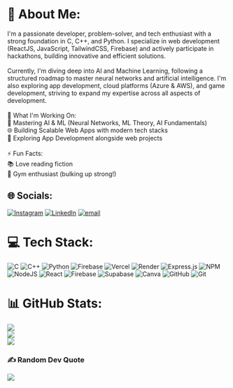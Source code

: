 # 💫 About Me:
I'm a passionate developer, problem-solver, and tech enthusiast with a strong foundation in C, C++, and Python. I specialize in web development (ReactJS, JavaScript, TailwindCSS, Firebase) and actively participate in hackathons, building innovative and efficient solutions.<br><br>Currently, I'm diving deep into AI and Machine Learning, following a structured roadmap to master neural networks and artificial intelligence. I'm also exploring app development, cloud platforms (Azure & AWS), and game development, striving to expand my expertise across all aspects of development.<br><br>🚀 What I'm Working On:<br>📖 Mastering AI & ML (Neural Networks, ML Theory, AI Fundamentals)<br>🌐 Building Scalable Web Apps with modern tech stacks<br>📱 Exploring App Development alongside web projects<br><br>⚡ Fun Facts:<br>📚 Love reading fiction<br>💪 Gym enthusiast (bulking up strong!)


## 🌐 Socials:
[![Instagram](https://img.shields.io/badge/Instagram-%23E4405F.svg?logo=Instagram&logoColor=white)](https://instagram.com/thedhruvbajaj) [![LinkedIn](https://img.shields.io/badge/LinkedIn-%230077B5.svg?logo=linkedin&logoColor=white)](https://linkedin.com/in/thedhruvbajaj) [![email](https://img.shields.io/badge/Email-D14836?logo=gmail&logoColor=white)](mailto:thedhruvbajaj@gmail.com) 

# 💻 Tech Stack:
![C](https://img.shields.io/badge/c-%2300599C.svg?style=for-the-badge&logo=c&logoColor=white) ![C++](https://img.shields.io/badge/c++-%2300599C.svg?style=for-the-badge&logo=c%2B%2B&logoColor=white) ![Python](https://img.shields.io/badge/python-3670A0?style=for-the-badge&logo=python&logoColor=ffdd54) ![Firebase](https://img.shields.io/badge/firebase-%23039BE5.svg?style=for-the-badge&logo=firebase) ![Vercel](https://img.shields.io/badge/vercel-%23000000.svg?style=for-the-badge&logo=vercel&logoColor=white) ![Render](https://img.shields.io/badge/Render-%46E3B7.svg?style=for-the-badge&logo=render&logoColor=white) ![Express.js](https://img.shields.io/badge/express.js-%23404d59.svg?style=for-the-badge&logo=express&logoColor=%2361DAFB) ![NPM](https://img.shields.io/badge/NPM-%23CB3837.svg?style=for-the-badge&logo=npm&logoColor=white) ![NodeJS](https://img.shields.io/badge/node.js-6DA55F?style=for-the-badge&logo=node.js&logoColor=white) ![React](https://img.shields.io/badge/react-%2320232a.svg?style=for-the-badge&logo=react&logoColor=%2361DAFB) ![Firebase](https://img.shields.io/badge/firebase-a08021?style=for-the-badge&logo=firebase&logoColor=ffcd34) ![Supabase](https://img.shields.io/badge/Supabase-3ECF8E?style=for-the-badge&logo=supabase&logoColor=white) ![Canva](https://img.shields.io/badge/Canva-%2300C4CC.svg?style=for-the-badge&logo=Canva&logoColor=white) ![GitHub](https://img.shields.io/badge/github-%23121011.svg?style=for-the-badge&logo=github&logoColor=white) ![Git](https://img.shields.io/badge/git-%23F05033.svg?style=for-the-badge&logo=git&logoColor=white)
# 📊 GitHub Stats:
![](https://github-readme-stats.vercel.app/api?username=thedhruvbajaj&theme=dark&hide_border=false&include_all_commits=false&count_private=false)<br/>
![](https://github-readme-streak-stats.herokuapp.com/?user=thedhruvbajaj&theme=dark&hide_border=false)<br/>
![](https://github-readme-stats.vercel.app/api/top-langs/?username=thedhruvbajaj&theme=dark&hide_border=false&include_all_commits=false&count_private=false&layout=compact)

### ✍️ Random Dev Quote
![](https://quotes-github-readme.vercel.app/api?type=horizontal&theme=tokyonight)
